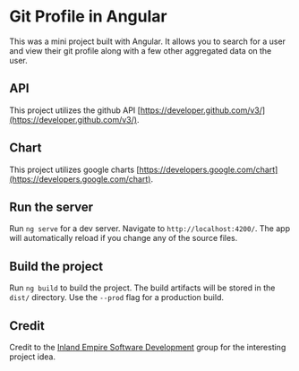 # Git Profile in Angular

This was a mini project built with Angular. It allows you to search for a user and view their git profile along with a few other aggregated data on the user.

## API

This project utilizes the github API [https://developer.github.com/v3/](https://developer.github.com/v3/).

## Chart

This project utilizes google charts [https://developers.google.com/chart](https://developers.google.com/chart).

## Run the server

Run `ng serve` for a dev server. Navigate to `http://localhost:4200/`. The app will automatically reload if you change any of the source files.

## Build the project

Run `ng build` to build the project. The build artifacts will be stored in the `dist/` directory. Use the `--prod` flag for a production build.

## Credit

Credit to the [Inland Empire Software Development](https://www.meetup.com/iesd-meetup/) group for the interesting project idea.
